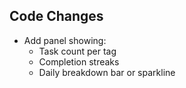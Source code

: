 ## Code Changes

- Add panel showing:
  - Task count per tag
  - Completion streaks
  - Daily breakdown bar or sparkline
